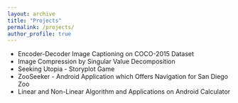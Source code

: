 ```yaml
---
layout: archive
title: "Projects"
permalink: /projects/
author_profile: true
---
```


[comment]: <> (Education)

[comment]: <> (======)
* Encoder-Decoder Image Captioning on COCO-2015 Dataset
* Image Compression by Singular Value Decomposition
* Seeking Utopia - Storyplot Game
* ZooSeeker - Android Application which Offers Navigation for San Diego Zoo
* Linear and Non-Linear Algorithm and Applications on Android Calculator 
